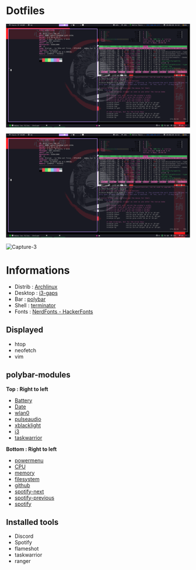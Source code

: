# Dotfiles

![Capture-1](Assets/Capture-1.png)


![Capture-2](Assets/Capture-1.png)


![Capture-3](Assets/git-neofetch.gif)


# Informations

- Distrib : [Archlinux](https://www.archlinux.org/)
- Desktop : [i3-gaps](https://github.com/Airblader/i3)
- Bar     : [polybar](https://github.com/polybar/polybar) 
- Shell   : [terminator](https://terminator-gtk3.readthedocs.io/en/latest/)
- Fonts   : [NerdFonts - HackerFonts](https://www.nerdfonts.com/)

## Displayed
- htop
- neofetch
- vim

## polybar-modules
**Top : Right to left**
- [Battery](https://github.com/polybar/polybar/wiki/Module:-battery)
- [Date](https://github.com/polybar/polybar/wiki/Module:-date)
- [wlan0](https://github.com/polybar/polybar/wiki/Module:-network)
- [pulseaudio](https://github.com/polybar/polybar/wiki/Module:-pulseaudio)
- [xblacklight](https://github.com/polybar/polybar/wiki/Module:-backlight)
- [i3](https://github.com/polybar/polybar/wiki/Module:-i3)
- [taskwarrior](https://github.com/dakuten/taskwarrior-polybar)

**Bottom : Right to left**
- [powermenu](https://github.com/polybar/polybar/wiki/Module:-menu)
- [CPU](https://github.com/polybar/polybar/wiki/Module:-cpu)
- [memory](https://github.com/polybar/polybar/wiki/Module:-memory)
- [filesystem](https://github.com/polybar/polybar/wiki/Module:-filesystem)
- [github](https://github.com/polybar/polybar/wiki/Module:-github)
- [spotify-next](https://github.com/dietervanhoof/polybar-spotify-controls)
- [spotify-previous](https://github.com/dietervanhoof/polybar-spotify-controls)
- [spotify](https://github.com/RedFou52/polybar-spotify)

## Installed tools
- Discord
- Spotify
- flameshot
- taskwarrior
- ranger
